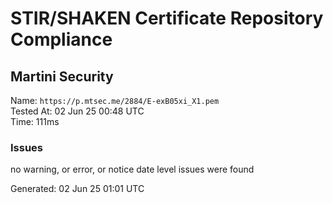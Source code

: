 # STIR/SHAKEN Certificate Repository Compliance

## Martini Security

Name: `https://p.mtsec.me/2884/E-exB05xi_X1.pem`\
Tested At: 02 Jun 25 00:48 UTC\
Time: 111ms

### Issues

no warning, or error, or notice date level issues were found

Generated: 02 Jun 25 01:01 UTC